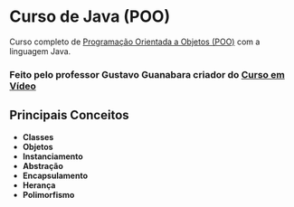 # Curso de Java (POO)
Curso completo de [Programação Orientada a Objetos (POO)](https://www.cursoemvideo.com/curso/java-poo/) com a linguagem Java.
### Feito pelo professor Gustavo Guanabara criador do [Curso em Vídeo](https://www.cursoemvideo.com/)

## Principais Conceitos
* **Classes**
* **Objetos**
* **Instanciamento**
* **Abstração**
* **Encapsulamento**
* **Herança**
* **Polimorfismo**
